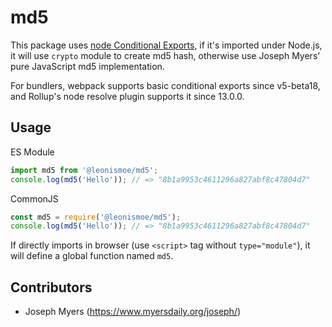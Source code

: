 md5
======
This package uses [node Conditional Exports](https://nodejs.org/api/packages.html#packages_conditional_exports), if it's imported under Node.js, it will use `crypto` module to create md5 hash, otherwise use Joseph Myers' pure JavaScript md5 implementation.

For bundlers, webpack supports basic conditional exports since v5-beta18, and Rollup's node resolve plugin supports it since 13.0.0.

## Usage
ES Module
``` js
import md5 from '@leonismoe/md5';
console.log(md5('Hello')); // => "8b1a9953c4611296a827abf8c47804d7"
```

CommonJS
``` js
const md5 = require('@leonismoe/md5');
console.log(md5('Hello')); // => "8b1a9953c4611296a827abf8c47804d7"
```

If directly imports in browser (use `<script>` tag without `type="module"`), it will define a global function named `md5`.

## Contributors
* Joseph Myers (https://www.myersdaily.org/joseph/)
